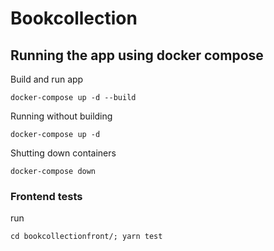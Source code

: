 # Bookcollection

## Running the app using docker compose

Build and run app

`docker-compose up -d --build`

Running without building

`docker-compose up -d`

Shutting down containers

`docker-compose down`

### Frontend tests
run

`cd bookcollectionfront/; yarn test`